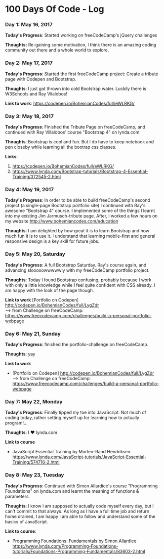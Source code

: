 # 100 Days Of Code - Log

### Day 1: May 16, 2017 

**Today's Progress**: Started working on freeCodeCamp's jQuery challenges

**Thoughts:** Re-gaining some motivation, I think there is an amazing coding community out there and a whole world to explore.

<!-- **Link to work:** [Calculator App](http://www.example.com)-->

### Day 2: May 17, 2017 

**Today's Progress**: Started the first freeCodeCamp project: Create a tribute page with Codepen and Bootstrap. 

**Thoughts**: I just got thrown into cold Bootstrap water. Luckily there is W3Schools and Ray Vilalobos!

**Link to work**: https://codepen.io/BohemianCodes/full/eWLRKG/


### Day 3: May 18, 2017

**Today's Progress**: Finished the Tribute Page on freeCodeCamp, and continued with Ray Villalobos' course "Bootstrap 4" on lynda.com

**Thoughts**: Bootstrap is cool and fun. But I do have to keep notebook and pen closeby while learning all the bootrap css classes.

**Links**:
1. https://codepen.io/BohemianCodes/full/eWLRKG/
2. https://www.lynda.com/Bootstrap-tutorials/Bootstrap-4-Essential-Training/372545-2.html

### Day 4: May 19, 2017

**Today's Progress**: In order to be able to build freeCodeCamp's second project (a single-page Bootstrap portfolio site) I continued with Ray's awesome "Bootstrap 4" course. I implemented some of the things I learnt into my existing Jim Jarmusch-tribute page. After, I worked a few hours on my website http://www.bohemiancodes.com/education

**Thoughts**: I am delighted by how great it is to learn Bootstrap and how much fun it is to use it. I understand that learning mobile-first and general responsive design is a key skill for future jobs.

### Day 5: May 20, Saturday

**Today's Progress**: A full Bootstrap Saturday. Ray's course again, and advancing slooooowwwwwly with my freeCodeCamp portfolio project. 

**Thoughts**: Today I found Bootstrap confusing, probably because I work with only a little knowledge while I feel quite confident with CSS already. I am happy with the look of the page though.

**Link to work**
[Portfolio on Codepen] http://codepen.io/BohemianCodes/full/LygZdr <br>
--> from Challenge on freeCodeCamp: https://www.freecodecamp.com/challenges/build-a-personal-portfolio-webpage

### Day 6: May 21, Sunday

**Today's Progress**: finished the portfolio-challenge on freeCodeCamp.

**Thoughts**: yay

**Link to work**
- [Portfolio on Codepen] http://codepen.io/BohemianCodes/full/LygZdr <br>
--> from Challenge on freeCodeCamp: https://www.freecodecamp.com/challenges/build-a-personal-portfolio-webpage

### Day 7: May 22, Monday

**Today's Progress**: Finally tipped my toe into JavaScript. Not much of coding today, rather setting myself up for learning how to actually program!...

**Thoughts**: I &hearts; lynda.com

**Link to course**
- JavaScript Essential Training by Morten-Rand Hendriksen https://www.lynda.com/JavaScript-tutorials/JavaScript-Essential-Training/574716-2.html


### Day 8: May 23, Tuesday

**Today's Progress**: Continued with Simon Allardice's course "Programming Foundations" on lynda.com and learnt the meaning of functions & parameters.  

**Thoughts**: I know I am supposed to actually code myself every day, but I can't commit to that always. As long as I have a full time job and return home drained, I am happy I am able to follow and understand some of the basics of JavaScript. 

**Link to course**:
- Programming Foundations: Fundamentals by Simon Allardice https://www.lynda.com/Programming-Foundations-tutorials/Foundations-Programming-Fundamentals/83603-2.html


<!--### Day 1: June 27, Monday

<!--**Today's Progress**: I've gone through many exercises on FreeCodeCamp.

<!--**Thoughts** I've recently started coding, and it's a great feeling when I finally solve an algorithm challenge after a lot of attempts and hours spent.

<!--**Link(s) to work**
1. [Find the Longest Word in a String](https://www.freecodecamp.com/challenges/find-the-longest-word-in-a-string)
2. [Title Case a Sentence](https://www.freecodecamp.com/challenges/title-case-a-sentence)

<!--### Day 1: June 27, Monday

<!--**Today's Progress**: I've gone through many exercises on FreeCodeCamp.

<!--**Thoughts** I've recently started coding, and it's a great feeling when I finally solve an algorithm challenge after a lot of attempts and hours spent.

<!--**Link(s) to work**
1. [Find the Longest Word in a String](https://www.freecodecamp.com/challenges/find-the-longest-word-in-a-string)
2. [Title Case a Sentence](https://www.freecodecamp.com/challenges/title-case-a-sentence)
